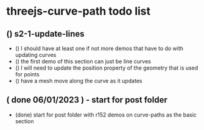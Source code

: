 # threejs-curve-path todo list

## () s2-1-update-lines
* () I should have at least one if not more demos that have to do with updating curves
* () the first demo of this section can just be line curves
* () I will need to update the position property of the geometry that is used for points
* () have a mesh move along the curve as it updates

## ( done 06/01/2023 ) - start for post folder
* (done) start for post folder with r152 demos on curve-paths as the basic section